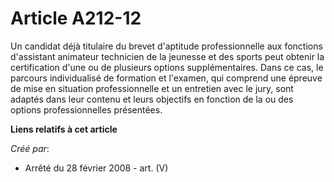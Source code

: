 # Article A212-12

Un candidat déjà titulaire du brevet d'aptitude professionnelle aux fonctions d'assistant animateur technicien de la jeunesse
et des sports peut obtenir la certification d'une ou de plusieurs options supplémentaires. Dans ce cas, le parcours
individualisé de formation et l'examen, qui comprend une épreuve de mise en situation professionnelle et un entretien avec le
jury, sont adaptés dans leur contenu et leurs objectifs en fonction de la ou des options professionnelles présentées.

**Liens relatifs à cet article**

_Créé par_:

  - Arrêté du 28 février 2008 - art. (V)
